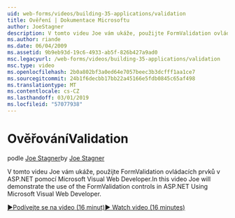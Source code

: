```yaml
---
uid: web-forms/videos/building-35-applications/validation
title: Ověření | Dokumentace Microsoftu
author: JoeStagner
description: V tomto videu Joe vám ukáže, použijte FormValidation ovládacích prvků v ASP.NET pomocí Microsoft Visual Web Developer.
ms.author: riande
ms.date: 06/04/2009
ms.assetid: 9b9eb93d-19c6-4933-ab5f-826b427a9ad0
msc.legacyurl: /web-forms/videos/building-35-applications/validation
msc.type: video
ms.openlocfilehash: 2b0a802bf3a0ed64e7057beec3b3dcfff1aa1ce7
ms.sourcegitcommit: 24b1f6decbb17bb22a45166e5fdb0845c65af498
ms.translationtype: MT
ms.contentlocale: cs-CZ
ms.lasthandoff: 03/01/2019
ms.locfileid: "57077938"
---
```

<a name="validation"></a><span data-ttu-id="a0cb0-103">Ověřování</span><span class="sxs-lookup"><span data-stu-id="a0cb0-103">Validation</span></span>
====================
<span data-ttu-id="a0cb0-104">podle [Joe Stagner](https://github.com/JoeStagner)</span><span class="sxs-lookup"><span data-stu-id="a0cb0-104">by [Joe Stagner](https://github.com/JoeStagner)</span></span>

<span data-ttu-id="a0cb0-105">V tomto videu Joe vám ukáže, použijte FormValidation ovládacích prvků v ASP.NET pomocí Microsoft Visual Web Developer.</span><span class="sxs-lookup"><span data-stu-id="a0cb0-105">In this video Joe will demonstrate the use of the FormValidation controls in ASP.NET Using Microsoft Visual Web Developer.</span></span>

[<span data-ttu-id="a0cb0-106">&#9654;Podívejte se na video (16 minut)</span><span class="sxs-lookup"><span data-stu-id="a0cb0-106">&#9654; Watch video (16 minutes)</span></span>](https://channel9.msdn.com/Blogs/ASP-NET-Site-Videos/validation)
